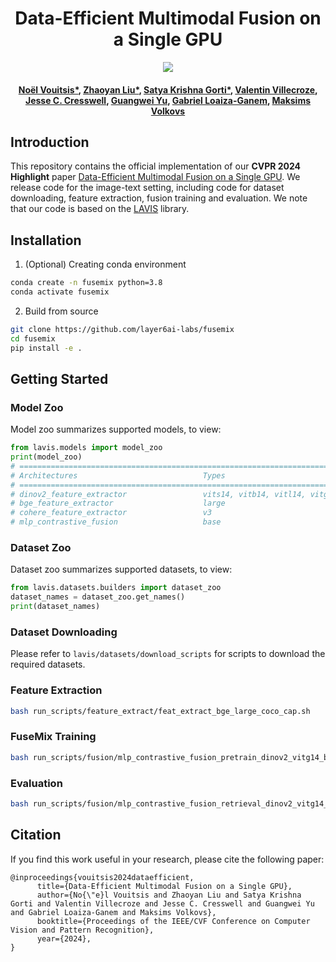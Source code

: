 <div align="center">
<h1>
<b>
Data-Efficient Multimodal Fusion on a Single GPU
</b>
</h1>

<p align="center">
  <a href='https://arxiv.org/abs/2312.10144'><img src='https://img.shields.io/badge/arXiv-2312.10144-b31b1b.svg' /></a>
</p>
  
<h4>
<b>
<a href="https://www.cs.toronto.edu/~nvouitsis/">Noël Vouitsis*</a>, <a href="https://www.linkedin.com/in/zhaoyan-liu-9309aa180/">Zhaoyan Liu*</a>, <a href="https://www.cs.toronto.edu/~satyag/">Satya Krishna Gorti*</a>, <a href="http://linkedin.com/in/valentin-villecroze">Valentin Villecroze</a>, <a href="http://jescresswell.github.io/">Jesse C. Cresswell</a>, <a href="http://www.cs.toronto.edu/~guangweiyu/">Guangwei Yu</a>, <a href="https://sites.google.com/view/gabriel-loaiza-ganem/">Gabriel Loaiza-Ganem</a>, <a href="https://www.cs.toronto.edu/~mvolkovs/">Maksims Volkovs</a>    
</b>
</h4>
</div>


## Introduction
This repository contains the official implementation of our <b>CVPR 2024 Highlight</b> paper <a href='https://arxiv.org/abs/2312.10144'>Data-Efficient Multimodal Fusion on a Single GPU</a>. We release code for the image-text setting, including code for dataset downloading, feature extraction, fusion training and evaluation. We note that our code is based on the [LAVIS](https://github.com/salesforce/LAVIS) library.

## Installation

1. (Optional) Creating conda environment

```bash
conda create -n fusemix python=3.8
conda activate fusemix
```
 
2. Build from source

```bash
git clone https://github.com/layer6ai-labs/fusemix
cd fusemix
pip install -e .
```

## Getting Started
### Model Zoo
Model zoo summarizes supported models, to view:
```python
from lavis.models import model_zoo
print(model_zoo)
# ======================================================================
# Architectures                            Types
# ======================================================================
# dinov2_feature_extractor                 vits14, vitb14, vitl14, vitg14
# bge_feature_extractor                    large
# cohere_feature_extractor                 v3
# mlp_contrastive_fusion                   base
```

### Dataset Zoo
Dataset zoo summarizes supported datasets, to view:

```python
from lavis.datasets.builders import dataset_zoo
dataset_names = dataset_zoo.get_names()
print(dataset_names)
```

### Dataset Downloading
Please refer to `lavis/datasets/download_scripts` for scripts to download the required datasets.


### Feature Extraction

```bash
bash run_scripts/feature_extract/feat_extract_bge_large_coco_cap.sh
```


### FuseMix Training

```bash
bash run_scripts/fusion/mlp_contrastive_fusion_pretrain_dinov2_vitg14_bge_large_coco_vg_sbu_cap_cc3m.sh
```

### Evaluation

```bash
bash run_scripts/fusion/mlp_contrastive_fusion_retrieval_dinov2_vitg14_bge_large_coco.sh
```

## Citation
If you find this work useful in your research, please cite the following paper:
```
@inproceedings{vouitsis2024dataefficient,
      title={Data-Efficient Multimodal Fusion on a Single GPU}, 
      author={No{\"e}l Vouitsis and Zhaoyan Liu and Satya Krishna Gorti and Valentin Villecroze and Jesse C. Cresswell and Guangwei Yu and Gabriel Loaiza-Ganem and Maksims Volkovs},
      booktitle={Proceedings of the IEEE/CVF Conference on Computer Vision and Pattern Recognition},
      year={2024},
}
```
